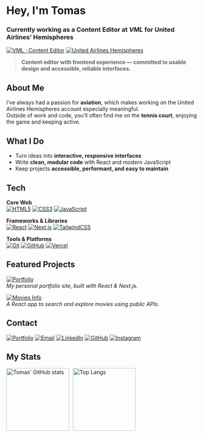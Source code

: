 # Hey, I'm Tomas

### **Currently working as a Content Editor at *VML* for United Airlines’ Hemispheres**

[![VML · Content Editor](https://img.shields.io/badge/VML-Content%20Editor-444444?style=for-the-badge&labelColor=000000&logo=htmx&logoColor=white)](https://www.vml.com/es/argentina)
[![United Airlines Hemispheres](https://img.shields.io/badge/United%20Airlines-Hemispheres-444444?style=for-the-badge&labelColor=005DAA&logo=unitedairlines&logoColor=white)](https://www.united.com/en/us/hemispheres/index.html)

> **Content editor with frontend experience — committed to usable design and accessible, reliable interfaces.**

## About Me  
I’ve always had a passion for **aviation**, which makes working on the United Airlines Hemispheres account especially meaningful.  
Outside of work and code, you’ll often find me on the **tennis court**, enjoying the game and keeping active.

## What I Do  
- Turn ideas into **interactive, responsive interfaces**  
- Write **clean, modular code** with React and modern JavaScript  
- Keep projects **accessible, performant, and easy to maintain**

## Tech  

**Core Web**  
[![HTML5](https://img.shields.io/badge/HTML5-E34F26?style=for-the-badge&logo=html5&logoColor=white)](https://developer.mozilla.org/en-US/docs/Web/HTML)
[![CSS3](https://img.shields.io/badge/CSS3-1572B6?style=for-the-badge&logo=css3&logoColor=white)](https://developer.mozilla.org/en-US/docs/Web/CSS)
[![JavaScript](https://img.shields.io/badge/JavaScript-ES6%2B-F7DF1E?style=for-the-badge&logo=javascript&logoColor=F7DF1E)](https://developer.mozilla.org/en-US/docs/Web/JavaScript)

**Frameworks & Libraries**  
[![React](https://img.shields.io/badge/React-20232A?style=for-the-badge&logo=react&logoColor=61DAFB)](https://react.dev/)
[![Next.js](https://img.shields.io/badge/Next.js-000000?style=for-the-badge&logo=nextdotjs&logoColor=white)](https://nextjs.org/)
[![TailwindCSS](https://img.shields.io/badge/TailwindCSS-38B2AC?style=for-the-badge&logo=tailwindcss&logoColor=white)](https://tailwindcss.com/)

**Tools & Platforms**  
[![Git](https://img.shields.io/badge/Git-F05032?style=for-the-badge&logo=git&logoColor=white)](https://git-scm.com/)
[![GitHub](https://img.shields.io/badge/GitHub-181717?style=for-the-badge&logo=github&logoColor=white)](https://github.com/)
[![Vercel](https://img.shields.io/badge/Vercel-000000?style=for-the-badge&logo=vercel&logoColor=white)](https://vercel.com/)

## Featured Projects  

[![Portfolio](https://img.shields.io/badge/Repo-Portfolio-f2f2f2?logo=github&style=for-the-badge)](https://github.com/coeltom/portfolio)  
*My personal portfolio site, built with React & Next.js.*

[![Movies Info](https://img.shields.io/badge/Repo-Movies%20Info-d34841?logo=github&style=for-the-badge)](https://github.com/coeltom/movies-info)  
*A React app to search and explore movies using public APIs.*

## Contact  

[![Portfolio](https://img.shields.io/badge/Portfolio-f2f2f2?style=for-the-badge&logo=firefoxbrowser&logoColor=black)](https://tomascoe.dev)
[![Email](https://img.shields.io/badge/Email-D14836?style=for-the-badge&logo=gmail&logoColor=white)](mailto:tomascoe.ar@gmail.com)
[![LinkedIn](https://img.shields.io/badge/LinkedIn-0A66C2?style=for-the-badge&logo=linkedin&logoColor=white)](https://www.linkedin.com/in/tomascoe)
[![GitHub](https://img.shields.io/badge/GitHub-100000?style=for-the-badge&logo=github&logoColor=white)](https://github.com/coeltom)
[![Instagram](https://img.shields.io/badge/Instagram-E4405F?style=for-the-badge&logo=instagram&logoColor=white)](https://www.instagram.com/tomi_coelho)


## My Stats  

<div style="display: flex; gap: 10px;">
  <img src="https://github-readme-stats.vercel.app/api?username=coeltom&show_icons=true&theme=dark" alt="Tomas' GitHub stats" height="165"/>
  <img src="https://github-readme-stats.vercel.app/api/top-langs/?username=coeltom&layout=compact&theme=dark" alt="Top Langs" height="165"/>
</div>
